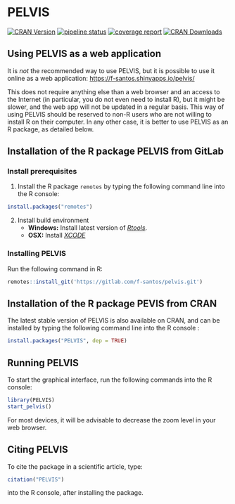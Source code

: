 PELVIS
======
[![CRAN Version](http://www.r-pkg.org/badges/version/AnthropMMD)](https://cran.r-project.org/package=PELVIS)
[![pipeline status](https://gitlab.com/f-santos/pelvis/badges/master/pipeline.svg)](https://gitlab.com/f-santos/pelvis/-/commits/master)
[![coverage report](https://gitlab.com/f-santos/pelvis/badges/master/coverage.svg)](https://gitlab.com/f-santos/pelvis/-/commits/master)
[![CRAN Downloads](http://cranlogs.r-pkg.org/badges/AnthropMMD)](https://cran.r-project.org/package=PELVIS)

## Using PELVIS as a web application
It is *not* the recommended way to use PELVIS, but it is possible to use it online as a web application: https://f-santos.shinyapps.io/pelvis/

This does not require anything else than a web browser and an access to the Internet (in particular, you do not even need to install R), but it might be slower, and the web app will not be updated in a regular basis. This way of using PELVIS should be reserved to non-R users who are not willing to install R on their computer. In any other case, it is better to use PELVIS as an R package, as detailed below.

## Installation of the R package PELVIS from GitLab

### Install prerequisites

1. Install the R package `remotes` by typing the following command line into the R console:
```r
install.packages("remotes")
```

2. Install build environment
    * **Windows:** Install latest version of *[Rtools](https://cran.r-project.org/bin/windows/Rtools/)*.
    * **OSX:** Install *[XCODE](https://developer.apple.com/xcode/)*

### Installing PELVIS

Run the following command in R:
```r        
remotes::install_git('https://gitlab.com/f-santos/pelvis.git')
```

## Installation of the R package PEVIS from CRAN

The latest stable version of PELVIS is also available on CRAN, and can be installed by typing the following command line into the R console :

```r
install.packages("PELVIS", dep = TRUE)
```
	
## Running PELVIS

To start the graphical interface, run the following commands into the R console:
```r
library(PELVIS)
start_pelvis()
```
	
For most devices, it will be advisable to decrease the zoom level in your web browser.
	
## Citing PELVIS

To cite the package in a scientific article, type:
```r
citation("PELVIS")
```

into the R console, after installing the package.

